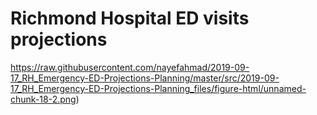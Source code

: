 # Richmond Hospital ED visits projections 

https://raw.githubusercontent.com/nayefahmad/2019-09-17_RH_Emergency-ED-Projections-Planning/master/src/2019-09-17_RH_Emergency-ED-Projections-Planning_files/figure-html/unnamed-chunk-18-2.png)